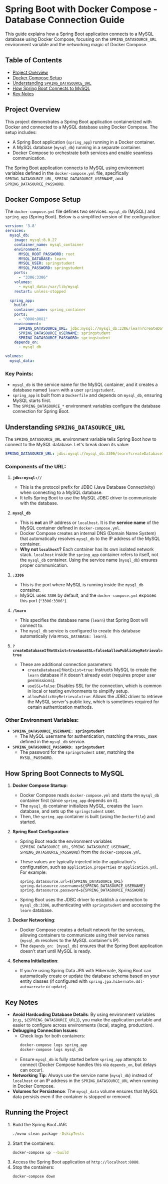 # Spring Boot with Docker Compose - Database Connection Guide

This guide explains how a Spring Boot application connects to a MySQL database using Docker Compose, focusing on the `SPRING_DATASOURCE_URL` environment variable and the networking magic of Docker Compose.

## Table of Contents
- [Project Overview](#project-overview)
- [Docker Compose Setup](#docker-compose-setup)
- [Understanding `SPRING_DATASOURCE_URL`](#understanding-spring_datasource_url)
- [How Spring Boot Connects to MySQL](#how-spring-boot-connects-to-mysql)
- [Key Notes](#key-notes)

## Project Overview
This project demonstrates a Spring Boot application containerized with Docker and connected to a MySQL database using Docker Compose. The setup includes:
- A Spring Boot application (`spring_app`) running in a Docker container.
- A MySQL database (`mysql_db`) running in a separate container.
- Docker Compose to orchestrate both services and enable seamless communication.

The Spring Boot application connects to MySQL using environment variables defined in the `docker-compose.yml` file, specifically `SPRING_DATASOURCE_URL`, `SPRING_DATASOURCE_USERNAME`, and `SPRING_DATASOURCE_PASSWORD`.

## Docker Compose Setup
The `docker-compose.yml` file defines two services: `mysql_db` (MySQL) and `spring_app` (Spring Boot). Below is a simplified version of the configuration:

```yaml
version: '3.8'
services:
  mysql_db:
    image: mysql:8.0.27
    container_name: mysql_container
    environment:
      MYSQL_ROOT_PASSWORD: root
      MYSQL_DATABASE: learn
      MYSQL_USER: springstudent
      MYSQL_PASSWORD: springstudent
    ports:
      - "3306:3306"
    volumes:
      - mysql_data:/var/lib/mysql
    restart: unless-stopped

  spring_app:
    build: .
    container_name: spring_container
    ports:
      - "8080:8081"
    environment:
      SPRING_DATASOURCE_URL: jdbc:mysql://mysql_db:3306/learn?createDatabaseIfNotExist=true&useSSL=false&allowPublicKeyRetrieval=true
      SPRING_DATASOURCE_USERNAME: springstudent
      SPRING_DATASOURCE_PASSWORD: springstudent
    depends_on:
      - mysql_db

volumes:
  mysql_data:
```

### Key Points:
- `mysql_db` is the service name for the MySQL container, and it creates a database named `learn` with a user `springstudent`.
- `spring_app` is built from a `Dockerfile` and depends on `mysql_db`, ensuring MySQL starts first.
- The `SPRING_DATASOURCE_*` environment variables configure the database connection for Spring Boot.

## Understanding `SPRING_DATASOURCE_URL`

The `SPRING_DATASOURCE_URL` environment variable tells Spring Boot how to connect to the MySQL database. Let's break down its value:

```yaml
SPRING_DATASOURCE_URL: jdbc:mysql://mysql_db:3306/learn?createDatabaseIfNotExist=true&useSSL=false&allowPublicKeyRetrieval=true
```

### Components of the URL:
1. **`jdbc:mysql://`**
   - This is the protocol prefix for JDBC (Java Database Connectivity) when connecting to a MySQL database.
   - It tells Spring Boot to use the MySQL JDBC driver to communicate with the database.

2. **`mysql_db`**
   - This is **not** an IP address or `localhost`. It is the **service name** of the MySQL container defined in `docker-compose.yml`.
   - Docker Compose creates an internal DNS (Domain Name System) that automatically resolves `mysql_db` to the IP address of the MySQL container.
   - **Why not `localhost`?** Each container has its own isolated network stack. `localhost` inside the `spring_app` container refers to itself, not the `mysql_db` container. Using the service name (`mysql_db`) ensures proper communication.

3. **`:3306`**
   - This is the port where MySQL is running inside the `mysql_db` container.
   - MySQL uses `3306` by default, and the `docker-compose.yml` exposes this port (`"3306:3306"`).

4. **`/learn`**
   - This specifies the database name (`learn`) that Spring Boot will connect to.
   - The `mysql_db` service is configured to create this database automatically (via `MYSQL_DATABASE: learn`).

5. **`?createDatabaseIfNotExist=true&useSSL=false&allowPublicKeyRetrieval=true`**
   - These are additional connection parameters:
     - `createDatabaseIfNotExist=true`: Instructs MySQL to create the `learn` database if it doesn't already exist (requires proper user permissions).
     - `useSSL=false`: Disables SSL for the connection, which is common in local or testing environments to simplify setup.
     - `allowPublicKeyRetrieval=true`: Allows the JDBC driver to retrieve the MySQL server's public key, which is sometimes required for certain authentication methods.

### Other Environment Variables:
- **`SPRING_DATASOURCE_USERNAME: springstudent`**
  - The MySQL username for authentication, matching the `MYSQL_USER` defined in the `mysql_db` service.
- **`SPRING_DATASOURCE_PASSWORD: springstudent`**
  - The password for the `springstudent` user, matching the `MYSQL_PASSWORD`.

## How Spring Boot Connects to MySQL

1. **Docker Compose Startup**:
   - Docker Compose reads `docker-compose.yml` and starts the `mysql_db` container first (since `spring_app` depends on it).
   - The `mysql_db` container initializes MySQL, creates the `learn` database, and sets up the `springstudent` user.
   - Then, the `spring_app` container is built (using the `Dockerfile`) and started.

2. **Spring Boot Configuration**:
   - Spring Boot reads the environment variables (`SPRING_DATASOURCE_URL`, `SPRING_DATASOURCE_USERNAME`, `SPRING_DATASOURCE_PASSWORD`) from the `docker-compose.yml`.
   - These values are typically injected into the application's configuration, such as `application.properties` or `application.yml`. For example:

     ```properties
     spring.datasource.url=${SPRING_DATASOURCE_URL}
     spring.datasource.username=${SPRING_DATASOURCE_USERNAME}
     spring.datasource.password=${SPRING_DATASOURCE_PASSWORD}
     ```

   - Spring Boot uses the JDBC driver to establish a connection to `mysql_db:3306`, authenticating with `springstudent` and accessing the `learn` database.

3. **Docker Networking**:
   - Docker Compose creates a default network for the services, allowing containers to communicate using their service names (`mysql_db` resolves to the MySQL container's IP).
   - The `depends_on: [mysql_db]` ensures that the Spring Boot application doesn't start until MySQL is ready.

4. **Schema Initialization**:
   - If you're using Spring Data JPA with Hibernate, Spring Boot can automatically create or update the database schema based on your entity classes (if configured with `spring.jpa.hibernate.ddl-auto=create` or `update`).

## Key Notes
- **Avoid Hardcoding Database Details**: By using environment variables (e.g., `${SPRING_DATASOURCE_URL}`), you make the application portable and easier to configure across environments (local, staging, production).
- **Debugging Connection Issues**:
  - Check logs for both containers:
    ```bash
    docker-compose logs spring_app
    docker-compose logs mysql_db
    ```
  - Ensure `mysql_db` is fully started before `spring_app` attempts to connect (Docker Compose handles this via `depends_on`, but delays can occur).
- **Networking Tip**: Always use the service name (`mysql_db`) instead of `localhost` or an IP address in the `SPRING_DATASOURCE_URL` when running in Docker Compose.
- **Volumes for Persistence**: The `mysql_data` volume ensures that MySQL data persists even if the container is stopped or removed.

## Running the Project
1. Build the Spring Boot JAR:
   ```bash
   ./mvnw clean package -DskipTests
   ```
2. Start the containers:
   ```bash
   docker-compose up --build
   ```
3. Access the Spring Boot application at `http://localhost:8080`.
4. Stop the containers:
   ```bash
   docker-compose down
   ```

